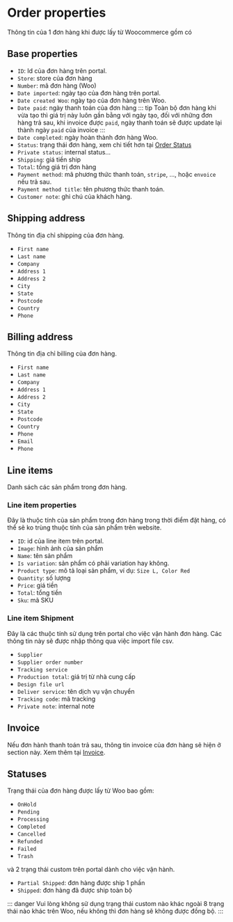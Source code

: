 # Order properties

Thông tin của 1 đơn hàng khi được lấy từ Woocommerce gồm có

## Base properties
- `ID`: Id của đơn hàng trên portal.
- `Store`: store của đơn hàng
- `Number`: mã đơn hàng (Woo)
- `Date imported`: ngày tạo của đơn hàng trên portal.
- `Date created Woo`: ngày tạo của đơn hàng trên Woo.
- `Date paid`: ngày thanh toán của đơn hàng
::: tip
Toàn bộ đơn hàng khi vừa tạo thì giá trị này luôn gần bằng với ngày tạo, đối với những đơn hàng trả sau, khi invoice được `paid`, ngày thanh toán sẽ được update lại thành ngày `paid` của invoice
:::
- `Date completed`: ngày hoàn thành đơn hàng Woo.
- `Status`: trạng thái đơn hàng, xem chi tiết hơn tại [Order Status](#statuses)
- `Private status`: internal status...
- `Shipping`: giá tiền ship
- `Total`: tổng giá trị đơn hàng
- `Payment method`: mã phương thức thanh toán, `stripe`, ..., hoặc `envoice` nếu trả sau.
- `Payment method title`: tên phương thức thanh toán.
- `Customer note`: ghi chú của khách hàng.

## Shipping address

Thông tin địa chỉ shipping của đơn hàng.

- `First name`
- `Last name`
- `Company`
- `Address 1`
- `Address 2`
- `City`
- `State`
- `Postcode`
- `Country`
- `Phone`

## Billing address

Thông tin địa chỉ billing của đơn hàng.

- `First name`
- `Last name`
- `Company`
- `Address 1`
- `Address 2`
- `City`
- `State`
- `Postcode`
- `Country`
- `Phone`
- `Email`
- `Phone`

## Line items

Danh sách các sản phẩm trong đơn hàng.

### Line item properties

Đây là thuộc tính của sản phẩm trong đơn hàng trong thời điểm đặt hàng, có thể sẽ ko trùng thuộc tính của sản phẩm trên website.

- `ID`: id của line item trên portal.
- `Image`: hình ảnh của sản phẩm
- `Name`: tên sản phẩm
- `Is variation`: sản phẩm có phải variation hay không.
- `Product type`: mô tả loại sản phẩm, ví dụ: `Size L, Color Red`
- `Quantity`: số lượng
- `Price`: giá tiền
- `Total`: tổng tiền
- `Sku`: mã SKU

### Line item Shipment

Đây là các thuộc tính sử dụng trên portal cho việc vận hành đơn hàng. Các thông tin này sẽ được nhập thông qua việc import file csv.

- `Supplier`
- `Supplier order number`
- `Tracking service`
- `Production total`: giá trị từ nhà cung cấp
- `Design file url`
- `Deliver service`: tên dịch vụ vận chuyển
- `Tracking code`: mã tracking
- `Private note`: internal note

## Invoice

Nếu đơn hành thanh toán trả sau, thông tin invoice của đơn hàng sẽ hiện ở section này. Xem thêm tại [Invoice](/invoices/invoice-properties).


##  Statuses

Trạng thái của đơn hàng được lấy từ Woo bao gồm:

- `OnHold`
- `Pending`
- `Processing`
- `Completed`
- `Cancelled`
- `Refunded`
- `Failed`
- `Trash`

và 2 trạng thái custom trên portal dành cho việc vận hành.

- `Partial Shipped`: đơn hàng được ship 1 phần
- `Shipped`: đơn hàng đã được ship toàn bộ

::: danger
Vui lòng không sử dụng trạng thái custom nào khác ngoài 8 trạng thái nào khác trên Woo, nếu không thì đơn hàng sẽ không được đồng bộ.
:::